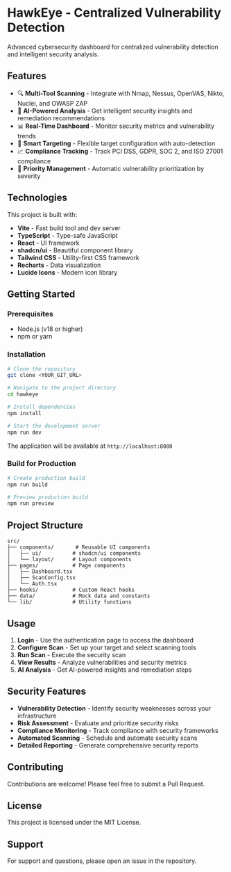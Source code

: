 # HawkEye - Centralized Vulnerability Detection

Advanced cybersecurity dashboard for centralized vulnerability detection and intelligent security analysis.

## Features

- 🔍 **Multi-Tool Scanning** - Integrate with Nmap, Nessus, OpenVAS, Nikto, Nuclei, and OWASP ZAP
- 🤖 **AI-Powered Analysis** - Get intelligent security insights and remediation recommendations
- 📊 **Real-Time Dashboard** - Monitor security metrics and vulnerability trends
- 🎯 **Smart Targeting** - Flexible target configuration with auto-detection
- 📈 **Compliance Tracking** - Track PCI DSS, GDPR, SOC 2, and ISO 27001 compliance
- 🚨 **Priority Management** - Automatic vulnerability prioritization by severity

## Technologies

This project is built with:

- **Vite** - Fast build tool and dev server
- **TypeScript** - Type-safe JavaScript
- **React** - UI framework
- **shadcn/ui** - Beautiful component library
- **Tailwind CSS** - Utility-first CSS framework
- **Recharts** - Data visualization
- **Lucide Icons** - Modern icon library

## Getting Started

### Prerequisites

- Node.js (v18 or higher)
- npm or yarn

### Installation

```sh
# Clone the repository
git clone <YOUR_GIT_URL>

# Navigate to the project directory
cd hawkeye

# Install dependencies
npm install

# Start the development server
npm run dev
```

The application will be available at `http://localhost:8080`

### Build for Production

```sh
# Create production build
npm run build

# Preview production build
npm run preview
```

## Project Structure

```
src/
├── components/       # Reusable UI components
│   ├── ui/          # shadcn/ui components
│   └── layout/      # Layout components
├── pages/           # Page components
│   ├── Dashboard.tsx
│   ├── ScanConfig.tsx
│   └── Auth.tsx
├── hooks/           # Custom React hooks
├── data/            # Mock data and constants
└── lib/             # Utility functions
```

## Usage

1. **Login** - Use the authentication page to access the dashboard
2. **Configure Scan** - Set up your target and select scanning tools
3. **Run Scan** - Execute the security scan
4. **View Results** - Analyze vulnerabilities and security metrics
5. **AI Analysis** - Get AI-powered insights and remediation steps

## Security Features

- **Vulnerability Detection** - Identify security weaknesses across your infrastructure
- **Risk Assessment** - Evaluate and prioritize security risks
- **Compliance Monitoring** - Track compliance with security frameworks
- **Automated Scanning** - Schedule and automate security scans
- **Detailed Reporting** - Generate comprehensive security reports

## Contributing

Contributions are welcome! Please feel free to submit a Pull Request.

## License

This project is licensed under the MIT License.

## Support

For support and questions, please open an issue in the repository.

